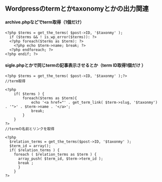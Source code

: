 ## Wordpressのtermとかtaxonomyとかの出力関連

#### archive.phpなどでterm取得（1個だけ）
```
<?php $terms = get_the_terms( $post->ID, '$taxonmy' );
  if ($terms && ! is_wp_error($terms)): ?>
  <?php foreach($terms as $term): ?>
    <?php echo $term->name; break; ?>
  <?php endforeach; ?>
<?php endif; ?>
```

#### sigle.phpとかで同じtermの記事表示させるとか（term ID取得1個だけ ）
```
<?php $terms = get_the_terms( $post->ID, '$taxonmy' );?>
//term取得

<?php
	if( $terms ) {
		foreach($terms as $term){
			echo '<a href="' . get_term_link( $term->slug, '$taxonmy') . '">' . $term->name . '</a>';
			break;
		}
	}
?>
//termの名前とリンクを取得

<?php
  $relation_terms = get_the_terms($post->ID, '$taxonmy' );
  $term_id = array();
  if( $relation_terms ) {
    foreach ( $relation_terms as $term ) {
      array_push( $term_id, $term->term_id );
      break ;
      }
    }
?>
```
